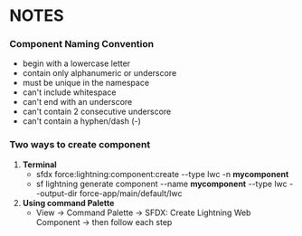 # NOTES
### Component Naming Convention
-  begin with a lowercase letter
-  contain only alphanumeric or underscore
-  must be unique in the namespace
-  can't include whitespace
-  can't end with an underscore
-  can't contain 2 consecutive underscore
-  can't contain a hyphen/dash (-)
  
### Two ways to create component
1. **Terminal**
   - sfdx force:lightning:component:create --type lwc -n **mycomponent**
   - sf lightning generate component --name **mycomponent** --type lwc --output-dir force-app/main/default/lwc
2. **Using command Palette**
   - View -> Command Palette -> SFDX: Create Lightning Web Component -> then follow each step